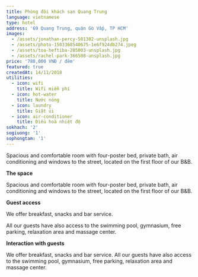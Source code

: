 ```yaml
---
title: Phòng đôi khách sạn Quang Trung
language: vietnamese
type: hotel
address: '69 Quang Trung, quận Gò Vấp, TP HCM'
images:
  - /assets/jonathan-percy-501302-unsplash.jpg
  - /assets/photo-1503368540675-1e6f924db274.jpeg
  - /assets/toa-heftiba-205003-unsplash.jpg
  - /assets/rachel-park-366508-unsplash.jpg
price: '780,000 VNĐ / đêm'
featured: true
createdAt: 14/11/2018
utilities:
  - icon: wifi
    title: Wifi miễn phí
  - icon: hot-water
    title: Nước nóng
  - icon: laundry
    title: Giặt ủi
  - icon: air-conditioner
    title: Điều hoà nhiệt độ
sokhach: '2'
sogiuong: '1'
sophongtam: '1'
---
```

Spacious and comfortable room with four-poster bed, private bath, air conditioning and windows to the street, located on the first floor of our B&B.

**The space**

Spacious and comfortable room with four-poster bed, private bath, air conditioning and windows to the street, located on the first floor of our B&B.

**Guest access**

We offer breakfast, snacks and bar service.

All our guests have also access to the swimming pool, gymnasium, free parking, relaxation area and massage center.

**Interaction with guests**

We offer breakfast, snacks and bar service. All our guests have also access to the swimming pool, gymnasium, free parking, relaxation area and massage center.
